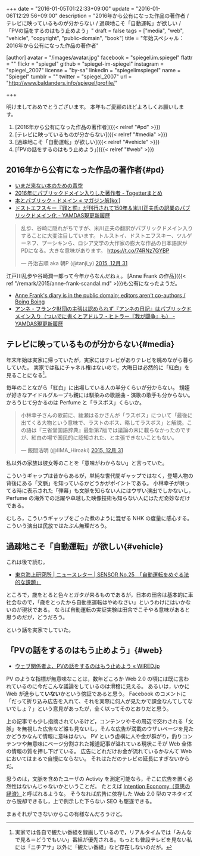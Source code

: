 +++
date = "2016-01-05T01:22:33+09:00"
update = "2016-01-06T12:29:56+09:00"
description = "2016年から公有になった作品の著作者 / テレビに映っているものが分からない / 過疎地こそ「自動運転」が欲しい / 「PVの話をするのはもう止めよう」"
draft = false
tags = ["media", "web", "vehicle", "copyright", "public-domain", "book"]
title = "年始スペシャル：2016年から公有になった作品の著作者"

[author]
  avatar = "/images/avatar.jpg"
  facebook = "spiegel.im.spiegel"
  flattr = ""
  flickr = "spiegel"
  github = "spiegel-im-spiegel"
  instagram = "spiegel_2007"
  license = "by-sa"
  linkedin = "spiegelimspiegel"
  name = "Spiegel"
  tumblr = ""
  twitter = "spiegel_2007"
  url = "http://www.baldanders.info/spiegel/profile/"

+++

明けましておめでとうございます。
本年もご愛顧のほどよろしくお願いします。

1. [2016年から公有になった作品の著作者]({{< relref "#pd" >}})
1. [テレビに映っているものが分からない]({{< relref "#media" >}})
1. [過疎地こそ「自動運転」が欲しい]({{< relref "#vehicle" >}})
1. [「PVの話をするのはもう止めよう」]({{< relref "#web" >}})

## 2016年から公有になった作品の著作者{#pd}

- [いまだ来ない本のための青空](http://www.aozora.gr.jp/soramoyou/soramoyouindex.html#000480)
- [2016年にパブリックドメイン入りした著作者 - Togetterまとめ](http://togetter.com/li/919886)
- [本とパブリック・ドメイン « マガジン航[kɔː]](http://magazine-k.jp/2016/01/04/public-domain-of-the-book/)
- [ドストエフスキー『罪と罰』が刊行されて150年＆米川正夫氏の訳業のパブリックドメイン化 - YAMDAS現更新履歴](http://d.hatena.ne.jp/yomoyomo/20160105/crimeandpunishment)

<blockquote class="twitter-tweet" lang="ja"><p lang="ja" dir="ltr">乱歩、谷崎に隠れがちですが、米川正夫の翻訳がパブリックドメイン入りすることに大変注目しています。トルストイ、ドストエフスキー、ツルゲーネフ、プーシキンら、ロシア文学の大作家の膨大な作品の日本語訳がPDになる。大きな意味があります。 <a href="https://t.co/74RNz7GYBP">https://t.co/74RNz7GYBP</a></p>&mdash; 丹治吉順 aka 朝P (@tanji_y) <a href="https://twitter.com/tanji_y/status/682689790978859008">2015, 12月 31</a></blockquote>

江戸川乱歩や谷崎潤一郎って今年からなんだねぇ。
[Anne Frank の作品]({{< ref "/remark/2015/anne-frank-scandal.md" >}})も公有になったようだ。

- [Anne Frank's diary is in the public domain; editors aren't co-authors / Boing Boing](http://boingboing.net/2016/01/02/anne-franks-diary-is-in-the.html)
- [アンネ・フランク財団の主張は認められず『アンネの日記』はパブリックドメイン入り（ついでに書くとアドルフ・ヒトラー『我が闘争』も） - YAMDAS現更新履歴](http://d.hatena.ne.jp/yomoyomo/20160104/annefrank)

## テレビに映っているものが分からない{#media}

年末年始は実家に帰っていたが，実家にはテレビがありテレビを眺めながら暮らしていた。
実家では私にチャネル権はないので，大晦日は必然的に「紅白」を見ることになる[^tv]。

[^tv]: 実家では各自で観たい番組を録画しているので，リアルタイムでは「みんなで見る＝どうでもいい」番組が優先される。もっとも普段テレビを見ない私には「ニチアサ」以外に「観たい番組」など存在しないのだが。

毎年のことながら「紅白」に出場している人の半分くらいが分からない。
甥姪が好きなアイドルグループも親には馴染みの歌謡曲・演歌の歌手も分からない。
かろうじて分かるのは Perfume と「ラスボス」くらいか。

<blockquote class="twitter-tweet" lang="ja"><p lang="ja" dir="ltr">小林幸子さんの歌前に、綾瀬はるかさんが「ラスボス」について「最後に出てくる大物という意味で、ラストのボス、略してラスボス」と解説。この語は『三省堂国語辞典』最新第7版では議論の末に載らなかったのですが、紅白の場で国民的に認知された、と主張できないこともない。</p>&mdash; 飯間浩明 (@IIMA_Hiroaki) <a href="https://twitter.com/IIMA_Hiroaki/status/682557717118992386">2015, 12月 31</a></blockquote>

私以外の家族は彼女等のことを「意味がわからない」と言っていた。

こういうギャップは昔からあるが，単純な世代間ギャップではなく，登場人物の背後にある「文脈」を知っているかどうかがポイントである。
小林幸子が唄ってる時に表示された「弾幕」も文脈を知らない人にはウザい演出でしかないし， Perfume の海外での活躍や卓越した映像技術も知らない人にはただ奇妙なだけである。

むしろ，こういうギャップをごった煮のように混ぜる NHK の度量に感心する。
こういう演出は民放ではたぶん無理だろう。

## 過疎地こそ「自動運転」が欲しい{#vehicle}

これは後で読む。

- [東京海上研究所 | ニュースレター | SENSOR No.25　「自動運転をめぐる法的な課題」](http://www.tmresearch.co.jp/sensor/2015/12/01/sensor_no-25/)

ところで，歳をとると色々とガタが来るものであるが，日本の田舎は基本的に車社会なので，「歳をとったから自動車運転はやめなさい」というわけにはいかないのが現状である。
ならば自動運転の実証実験は田舎でこそやる意味があると思うのだが，どうだろう。

という話を実家でしていた。

## 「PVの話をするのはもう止めよう」{#web}

- [ウェブ関係者よ、PVの話をするのはもう止めよう « WIRED.jp](http://wired.jp/2016/01/03/page-views-dont-matter/)

PV のような指標が無意味なことは，数年どころか Web 2.0 の頃には既に言われているのに今だこんな議論をしているのは滑稽に見える。
あるいは，いかに Web が進歩して**いない**かという傍証であると思う。
Facebook のコメントに「だって折り込み広告を入れて、それを実際に何人が見たかで課金なんてしてないでしょ？」という意見があったが，全く以ってそのとおりだと思う。

上の記事でも少し指摘されているけど，コンテンツやその周辺で交わされる「文脈」を無視した広告など誰も見ないし，そんな広告が満載のウザいページを見たかどうかなんて情報に意味はない。
PV という虚構に人や金が群がり，釣りコンテンツや無意味にページ分割された報道記事が溢れている現状こそが Web 全体の情報の質を押し下げている。
広告にどれだけお金が流れているかなんて Web においてはまるで自慢にならない。
それはただのテレビの延長にすぎないからだ。

思うのは，文脈を含めたユーザの Activty を測定可能なら，そこに広告を置く必然性はないんじゃないかということだ。
たとえば [Intention Economy（意思の経済）](http://www.baldanders.info/spiegel/log2/000638.shtml)と呼ばれるような。
そうなれば広告に依存した Web 2.0 型のマネタイズから脱却できるし，上で例示した下らない SEO も駆逐できる。

まぁそれができないからこの有様なんだろうけど。

